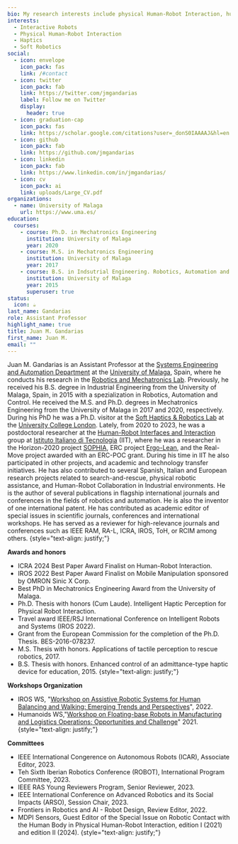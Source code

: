 ```yaml
---
bio: My research interests include physical Human-Robot Interaction, human modeling, haptics, and soft robotics.
interests:
  - Interactive Robots
  - Physical Human-Robot Interaction
  - Haptics
  - Soft Robotics
social:
  - icon: envelope
    icon_pack: fas
    link: /#contact
  - icon: twitter
    icon_pack: fab
    link: https://twitter.com/jmgandarias
    label: Follow me on Twitter
    display:
      header: true
  - icon: graduation-cap
    icon_pack: fas
    link: https://scholar.google.com/citations?user=_donS0IAAAAJ&hl=en
  - icon: github
    icon_pack: fab
    link: https://github.com/jmgandarias
  - icon: linkedin
    icon_pack: fab
    link: https://www.linkedin.com/in/jmgandarias/
  - icon: cv
    icon_pack: ai
    link: uploads/Large_CV.pdf
organizations:
  - name: University of Malaga
    url: https://www.uma.es/
education:
  courses:
    - course: Ph.D. in Mechatronics Engineering
      institution: University of Malaga
      year: 2020
    - course: M.S. in Mechatronics Engineering
      institution: University of Malaga
      year: 2017
    - course: B.S. in Indsutrial Engineering. Robotics, Automation and Control.
      institution: University of Malaga
      year: 2015
      superuser: true
status:
  icon: ☕️
last_name: Gandarias
role: Assistant Professor
highlight_name: true
title: Juan M. Gandarias
first_name: Juan M.
email: ""
---
```


Juan M. Gandarias is an Assistant Professor at the [Systems Engineering and Automation Department](https://www.uma.es/isa) at the [University of Malaga](https://www.uma.es), Spain, where he conducts his research in the [Robotics and Mechatronics Lab](https://www.uma.es/robotics-and-mechatronics). Previously, he received his B.S. degree in Industrial Engineering from the University of Malaga, Spain, in 2015 with a spezialization in Robotics, Automation and Control. He received the M.S. and Ph.D. degrees in Mechatronics Engineering from the University of Malaga in 2017 and 2020, respectively. During his PhD he was a Ph.D. visitor at the [Soft Haptics & Robotics Lab](https://helge-wurdemann.com/softhapticslab/) at the [University College London](https://ucl.ac.uk). Lately, from 2020 to 2023, he was a postdoctoral researcher at the [Human-Robot Interfaces and Interaction](https://www.iit.it/web/hrii/) group at [Istituto Italiano di Tecnologia](https://www.iit.it) (IIT), where he was a researcher in the Horizon-2020 project [SOPHIA](https://project-sophia.eu/), ERC project [Ergo-Lean](https://ergolean.eu/), and the Real-Move project awarded with an ERC-POC grant. During his time in IIT he also participated in other projects, and academic and technology transfer initiatives. He has also contributed to several Spanish, Italian and European research projects related to search-and-rescue, physical robotic assistance, and Human-Robot Collaboration in Industrial environments. He is the author of several publications in flagship international journals and conferences in the fields of robotics and automation. He is also the inventor of one international patent. He has contributed as academic editor of special issues in scientific journals, conferences and international workshops. He has served as a reviewer for high-relevance journals and conferences such as IEEE RAM, RA-L, ICRA, IROS, ToH, or RCIM among others.
{style="text-align: justify;"}

**Awards and honors**
  - ICRA 2024 Best Paper Award Finalist on Human-Robot Interaction.
  - IROS 2022 Best Paper Award Finalist on Mobile Manipulation sponsored by OMRON Sinic X Corp.
  - Best PhD in Mechatronics Engineering Award from the University of Malaga.
  - Ph.D. Thesis with honors (Cum Laude). Intelligent Haptic Perception for Physical Robot Interaction.
  - Travel award IEEE/RSJ International Conference on Intelligent Robots and Systems (IROS 2022).
  - Grant from the European Commission for the completion of the Ph.D. Thesis. BES-2016-078237.
  - M.S. Thesis with honors. Applications of tactile perception to rescue robotics, 2017.
  - B.S. Thesis with honors. Enhanced control of an admittance-type haptic device for education, 2015.
{style="text-align: justify;"}

**Workshops Organization**
  - IROS WS, "[Workshop on Assistive Robotic Systems for Human Balancing and Walking: Emerging Trends and Perspectives](https://www.iit.it/web/hrii/iros2022-workshop)", 2022.
  - Humanoids WS,"[Workshop on Floating-base Robots in Manufacturing and Logistics Operations: Opportunities and Challenge](https://www.iit.it/web/hrii/humanoids2020-workshop)" 2021.
{style="text-align: justify;"}

**Committees**
  - IEEE International Congerence on Autonomous Robots (ICAR), Associate Editor, 2023.
  - Teh Sixth Iberian Robotics Conference (ROBOT), International Program Committee, 2023.
  - IEEE RAS Young Reviewers Program, Senior Reviewer, 2023.
  - IEEE International Conference on Advanced Robotics and its Social Impacts (ARSO), Session Chair, 2023.
  - Frontiers in Robotics and AI - Robot Design, Review Editor, 2022.
  - MDPI Sensors, Guest Editor of the Special Issue on Robotic Contact with the Human Body in Physical Human-Robot Interaction, edition I (2021) and edition II (2024).
{style="text-align: justify;"}

